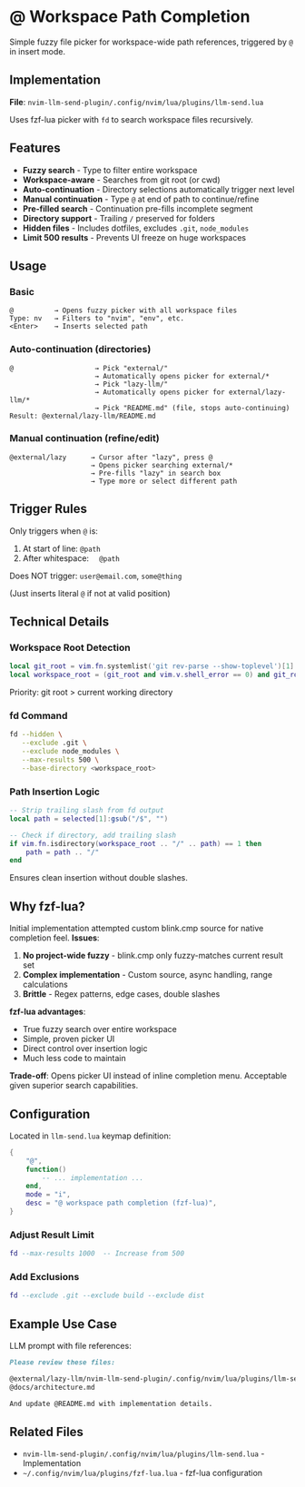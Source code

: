 # @ Workspace Path Completion

Simple fuzzy file picker for workspace-wide path references, triggered by `@` in insert mode.

## Implementation

**File**: `nvim-llm-send-plugin/.config/nvim/lua/plugins/llm-send.lua`

Uses fzf-lua picker with `fd` to search workspace files recursively.

## Features

- **Fuzzy search** - Type to filter entire workspace
- **Workspace-aware** - Searches from git root (or cwd)
- **Auto-continuation** - Directory selections automatically trigger next level
- **Manual continuation** - Type `@` at end of path to continue/refine
- **Pre-filled search** - Continuation pre-fills incomplete segment
- **Directory support** - Trailing `/` preserved for folders
- **Hidden files** - Includes dotfiles, excludes `.git`, `node_modules`
- **Limit 500 results** - Prevents UI freeze on huge workspaces

## Usage

### Basic

```
@          → Opens fuzzy picker with all workspace files
Type: nv   → Filters to "nvim", "env", etc.
<Enter>    → Inserts selected path
```

### Auto-continuation (directories)

```
@                    → Pick "external/"
                     → Automatically opens picker for external/*
                     → Pick "lazy-llm/"
                     → Automatically opens picker for external/lazy-llm/*
                     → Pick "README.md" (file, stops auto-continuing)
Result: @external/lazy-llm/README.md
```

### Manual continuation (refine/edit)

```
@external/lazy      → Cursor after "lazy", press @
                    → Opens picker searching external/*
                    → Pre-fills "lazy" in search box
                    → Type more or select different path
```

## Trigger Rules

Only triggers when `@` is:
1. At start of line: `@path`
2. After whitespace: `  @path`

Does NOT trigger: `user@email.com`, `some@thing`

(Just inserts literal `@` if not at valid position)

## Technical Details

### Workspace Root Detection

```lua
local git_root = vim.fn.systemlist('git rev-parse --show-toplevel')[1]
local workspace_root = (git_root and vim.v.shell_error == 0) and git_root or vim.fn.getcwd()
```

Priority: git root > current working directory

### fd Command

```bash
fd --hidden \
   --exclude .git \
   --exclude node_modules \
   --max-results 500 \
   --base-directory <workspace_root>
```

### Path Insertion Logic

```lua
-- Strip trailing slash from fd output
local path = selected[1]:gsub("/$", "")

-- Check if directory, add trailing slash
if vim.fn.isdirectory(workspace_root .. "/" .. path) == 1 then
    path = path .. "/"
end
```

Ensures clean insertion without double slashes.

## Why fzf-lua?

Initial implementation attempted custom blink.cmp source for native completion feel. **Issues**:

1. **No project-wide fuzzy** - blink.cmp only fuzzy-matches current result set
2. **Complex implementation** - Custom source, async handling, range calculations
3. **Brittle** - Regex patterns, edge cases, double slashes

**fzf-lua advantages**:
- True fuzzy search over entire workspace
- Simple, proven picker UI
- Direct control over insertion logic
- Much less code to maintain

**Trade-off**: Opens picker UI instead of inline completion menu. Acceptable given superior search capabilities.

## Configuration

Located in `llm-send.lua` keymap definition:

```lua
{
    "@",
    function()
        -- ... implementation ...
    end,
    mode = "i",
    desc = "@ workspace path completion (fzf-lua)",
}
```

### Adjust Result Limit

```lua
fd --max-results 1000  -- Increase from 500
```

### Add Exclusions

```lua
fd --exclude .git --exclude build --exclude dist
```

## Example Use Case

LLM prompt with file references:

```markdown
Please review these files:

@external/lazy-llm/nvim-llm-send-plugin/.config/nvim/lua/plugins/llm-send.lua
@docs/architecture.md

And update @README.md with implementation details.
```

## Related Files

- `nvim-llm-send-plugin/.config/nvim/lua/plugins/llm-send.lua` - Implementation
- `~/.config/nvim/lua/plugins/fzf-lua.lua` - fzf-lua configuration
